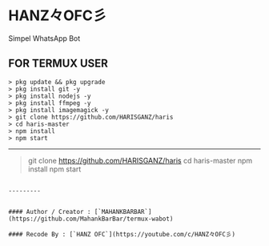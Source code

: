 # HANZ々OFC彡

Simpel WhatsApp Bot

## FOR TERMUX USER

```
> pkg update && pkg upgrade
> pkg install git -y
> pkg install nodejs -y
> pkg install ffmpeg -y
> pkg install imagemagick -y
> git clone https://github.com/HARISGANZ/haris
> cd haris-master
> npm install
> npm start
```

---------

> git clone https://github.com/HARISGANZ/haris
> cd haris-master
> npm install
>npm start
```

---------


#### Author / Creator : [`MAHANKBARBAR`](https://github.com/MahankBarBar/termux-wabot)

#### Recode By : [`HANZ OFC`](https://youtube.com/c/HANZ々OFC彡)
